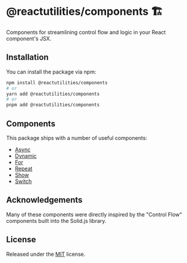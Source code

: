 # @reactutilities/components 🏗️ 

Components for streamlining control flow and logic in your React component's JSX.

## Installation

You can install the package via npm:

```bash
npm install @reactutilities/components
# or
yarn add @reactutilities/components
# or
pnpm add @reactutilities/components
```


## Components

This package ships with a number of useful components:

- [Async](https://github.com/givensuman/reactutilities/tree/master/src/components/Async)
- [Dynamic](https://github.com/givensuman/reactutilities/tree/master/src/components/Dynamic)
- [For](https://github.com/givensuman/reactutilities/tree/master/src/components/For)
- [Repeat](https://github.com/givensuman/reactutilities/tree/master/src/components/Repeat)
- [Show](https://github.com/givensuman/reactutilities/tree/master/src/components/Show)
- [Switch](https://github.com/givensuman/reactutilities/tree/master/src/components/Switch)

## Acknowledgements

Many of these components were directly inspired by the "Control Flow" components built into the Solid.js library.

## License

Released under the [MIT](https://mit-license.org/) license.